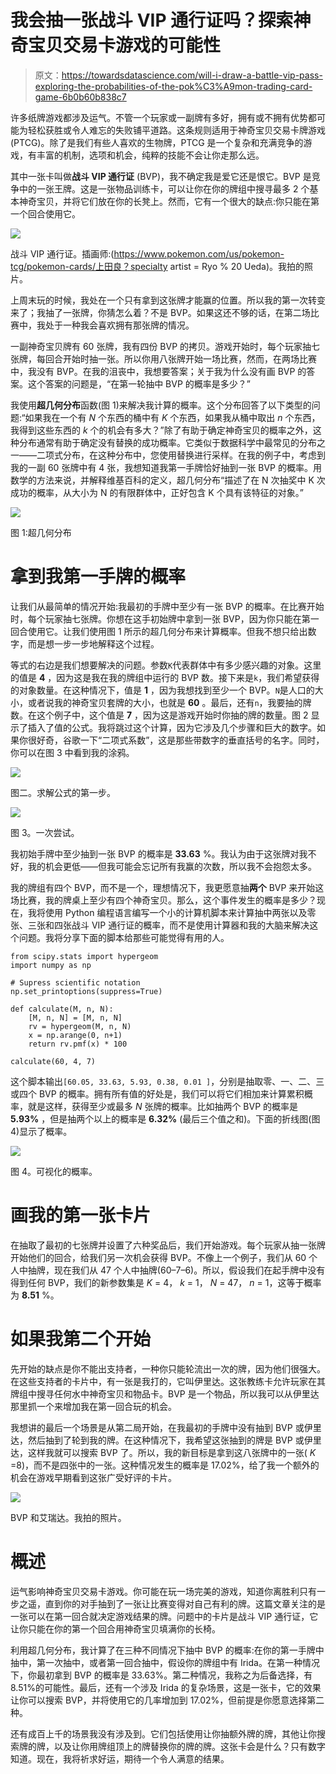 # 我会抽一张战斗 VIP 通行证吗？探索神奇宝贝交易卡游戏的可能性

> 原文：<https://towardsdatascience.com/will-i-draw-a-battle-vip-pass-exploring-the-probabilities-of-the-pok%C3%A9mon-trading-card-game-6b0b60b838c7>

许多纸牌游戏都涉及运气。不管一个玩家或一副牌有多好，拥有或不拥有优势都可能为轻松获胜或令人难忘的失败铺平道路。这条规则适用于神奇宝贝交易卡牌游戏(PTCG)。除了是我们有些人喜欢的生物牌，PTCG 是一个复杂和充满竞争的游戏，有丰富的机制，选项和机会，纯粹的技能不会让你走那么远。

其中一张卡叫做**战斗 VIP 通行证** (BVP)，我不确定我是爱它还是恨它。BVP 是竞争中的一张王牌。这是一张物品训练卡，可以让你在你的牌组中搜寻最多 2 个基本神奇宝贝，并将它们放在你的长凳上。然而，它有一个很大的缺点:你只能在第一个回合使用它。

![](img/eab3faf9cce0a0751b5775260b6b85a5.png)

战斗 VIP 通行证。插画师:(https://www.pokemon.com/us/pokemon-tcg/pokemon-cards/上田良？specialty artist = Ryo % 20 Ueda)。我拍的照片。

上周末玩的时候，我处在一个只有拿到这张牌才能赢的位置。所以我的第一次转变来了；我抽了一张牌，你猜怎么着？不是 BVP。如果这还不够的话，在第二场比赛中，我处于一种我会喜欢拥有那张牌的情况。

一副神奇宝贝牌有 60 张牌，我有四份 BVP 的拷贝。游戏开始时，每个玩家抽七张牌，每回合开始时抽一张。所以你用八张牌开始一场比赛，然而，在两场比赛中，我没有 BVP。在我的沮丧中，我想要答案；关于我为什么没有画 BVP 的答案。这个答案的问题是，“在第一轮抽中 BVP 的概率是多少？”

我使用**超几何分布**函数(图 1)来解决我计算的概率。这个分布回答了以下类型的问题:“如果我在一个有 *N* 个东西的桶中有 *K* 个东西，如果我从桶中取出 *n* 个东西，我得到这些东西的 *k* 个的机会有多大？”除了有助于确定神奇宝贝的概率之外，这种分布通常有助于确定没有替换的成功概率。它类似于数据科学中最常见的分布之一——二项式分布，在这种分布中，您使用替换进行采样。在我的例子中，考虑到我的一副 60 张牌中有 4 张，我想知道我第一手牌恰好抽到一张 BVP 的概率。用数学的方法来说，并解释维基百科的定义，超几何分布“描述了在 N 次抽奖中 K 次成功的概率，从大小为 N 的有限群体中，正好包含 K 个具有该特征的对象。”

![](img/ceca7c1f973f1c61c63004eeff8029fc.png)

图 1:超几何分布

# 拿到我第一手牌的概率

让我们从最简单的情况开始:我最初的手牌中至少有一张 BVP 的概率。在比赛开始时，每个玩家抽七张牌。你想在这手初始牌中拿到一张 BVP，因为你只能在第一回合使用它。让我们使用图 1 所示的超几何分布来计算概率。但我不想只给出数字，而是想一步一步地解释这个过程。

等式的右边是我们想要解决的问题。参数`K`代表群体中有多少感兴趣的对象。这里的值是 **4** ，因为这是我在我的牌组中运行的 BVP 数。接下来是`k`，我们希望获得的对象数量。在这种情况下，值是 **1** ，因为我想找到至少一个 BVP。`N`是人口的大小，或者说我的神奇宝贝套牌的大小，也就是 **60** 。最后，还有`n`，我要抽的牌数。在这个例子中，这个值是 **7** ，因为这是游戏开始时你抽的牌的数量。图 2 显示了插入了值的公式。我将跳过这个计算，因为它涉及几个步骤和巨大的数字。如果你很好奇，谷歌一下“二项式系数”，这是那些带数字的垂直括号的名字。同时，你可以在图 3 中看到我的涂鸦。

![](img/2ecca2a42e06970410a8d2e0e07dfabd.png)

图二。求解公式的第一步。

![](img/b926efc8f297899a3212127748f9de5f.png)

图 3。一次尝试。

我初始手牌中至少抽到一张 BVP 的概率是 **33.63** %。我认为由于这张牌对我不好，我的机会更低——但我可能会忘记所有我赢的次数，所以我不会抱怨太多。

我的牌组有四个 BVP，而不是一个，理想情况下，我更愿意抽**两个** BVP 来开始这场比赛，我的牌桌上至少有四个神奇宝贝。那么，这个事件发生的概率是多少？现在，我将使用 Python 编程语言编写一个小的计算机脚本来计算抽中两张以及零张、三张和四张战斗 VIP 通行证的概率，而不是使用计算器和我的大脑来解决这个问题。我将分享下面的脚本给那些可能觉得有用的人。

```
from scipy.stats import hypergeom
import numpy as np

# Supress scientific notation
np.set_printoptions(suppress=True)

def calculate(M, n, N):
    [M, n, N] = [M, n, N]
    rv = hypergeom(M, n, N)
    x = np.arange(0, n+1)
    return rv.pmf(x) * 100

calculate(60, 4, 7)
```

这个脚本输出`[60.05, 33.63, 5.93, 0.38, 0.01 ]`，分别是抽取零、一、二、三或四个 BVP 的概率。拥有所有值的好处是，我们可以将它们相加来计算累积概率，就是这样，获得至少或最多 *N* 张牌的概率。比如抽两个 BVP 的概率是 **5.93%** ，但是抽两个以上的概率是 **6.32%** (最后三个值之和)。下面的折线图(图 4)显示了概率。

![](img/6b7835aeb141a132f116b5fe96befab0.png)

图 4。可视化的概率。

# 画我的第一张卡片

在抽取了最初的七张牌并设置了六种奖品后，我们开始游戏。每个玩家从抽一张牌开始他们的回合，给我们另一次机会获得 BVP。不像上一个例子，我们从 60 个人中抽牌，现在我们从 47 个人中抽牌(60–7–6)。所以，假设我们在起手牌中没有得到任何 BVP，我们的新参数集是 *K* = 4， *k* = 1， *N* = 47， *n* = 1，这等于概率为 **8.51** %。

# 如果我第二个开始

先开始的缺点是你不能出支持者，一种你只能轮流出一次的牌，因为他们很强大。在这些支持者的卡片中，有一张是我打的，它叫伊里达。这张教练卡允许玩家在其牌组中搜寻任何水中神奇宝贝和物品卡。BVP 是一个物品，所以我可以从伊里达那里抓一个来增加我在第一回合玩的机会。

我想讲的最后一个场景是从第二局开始，在我最初的手牌中没有抽到 BVP 或伊里达，然后抽到了轮到我的牌。在这种情况下，我希望这张抽到的牌是 BVP 或伊里达，这样我就可以搜索 BVP 了。所以，我的新目标是拿到这八张牌中的一张( *K* =8)，而不是四张中的一张。这种情况发生的概率是 17.02%，给了我一个额外的机会在游戏早期看到这张广受好评的卡片。

![](img/8d3823def2230c5d1edec9e9191f8c04.png)

BVP 和艾瑞达。我拍的照片。

# 概述

运气影响神奇宝贝交易卡游戏。你可能在玩一场完美的游戏，知道你离胜利只有一步之遥，直到你的对手抽到了一张让比赛变得对自己有利的牌。这篇文章关注的是一张可以在第一回合就决定游戏结果的牌。问题中的卡片是战斗 VIP 通行证，它让你只能在你的第一个回合用神奇宝贝填满你的长椅。

利用超几何分布，我计算了在三种不同情况下抽中 BVP 的概率:在你的第一手牌中抽中，第一次抽中，或者第一回合抽中，假设你的牌组中有 Irida。在第一种情况下，你最初拿到 BVP 的概率是 33.63%。第二种情况，我称之为后备选择，有 8.51%的可能性。最后，还有一个涉及 Irida 的复杂场景，这是一张卡，它的效果让你可以搜索 BVP，并将使用它的几率增加到 17.02%，但前提是你愿意选择第二种。

还有成百上千的场景我没有涉及到。它们包括使用让你抽额外牌的牌，其他让你搜索牌的牌，以及让你用牌组顶上的牌替换你的牌的牌。这张卡会是什么？只有数字知道。现在，我将祈求好运，期待一个令人满意的结果。